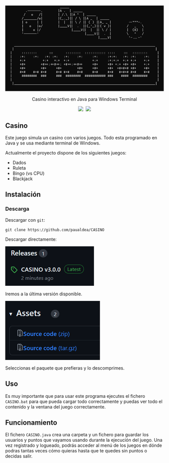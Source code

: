 <p align="center">
<img src="img/home_screen.png" alt="CASINO HOME">
</p>

<p align="center">
Casino interactivo en Java para Windows Terminal
</p>
<p align="center">
<a href=""><img src="https://img.shields.io/badge/version-3.2.0-blue"></a>&nbsp;
<a href=""><img src="https://img.shields.io/badge/contributors-2-green"></a>
</p>

## Casino

Este juego simula un casino con varios juegos. Todo esta programado en Java y se usa mediante terminal de Windows.

Actualmente el proyecto dispone de los siguientes juegos:

 - Dados
 - Ruleta
 - Bingo (vs CPU)
 - Blackjack

## Instalación

### Descarga

Descargar con `git`:

```term
git clone https://github.com/paualdea/CASINO
```

Descargar directamente:

<img src="img/descarga.png" alt="descarga">

Iremos a la última versión disponible.

<img src="img/paquetes.png" alt="paquetes">

Seleccionas el paquete que prefieras y lo descomprimes.

## Uso

Es muy importante que para usar este programa ejecutes el fichero `CASINO.bat` para que pueda cargar todo correctamente y puedas ver todo el contenido y la ventana del juego correctamente.

## Funcionamiento

El fichero `CASINO.java` crea una carpeta y un fichero para guardar los usuarios y puntos que vayamos usando durante la ejecución del juego. Una vez registrado y logueado, podrás acceder al menú de los juegos en dónde podras tantas veces cómo quieras hasta que te quedes sin puntos o decidas salir.

